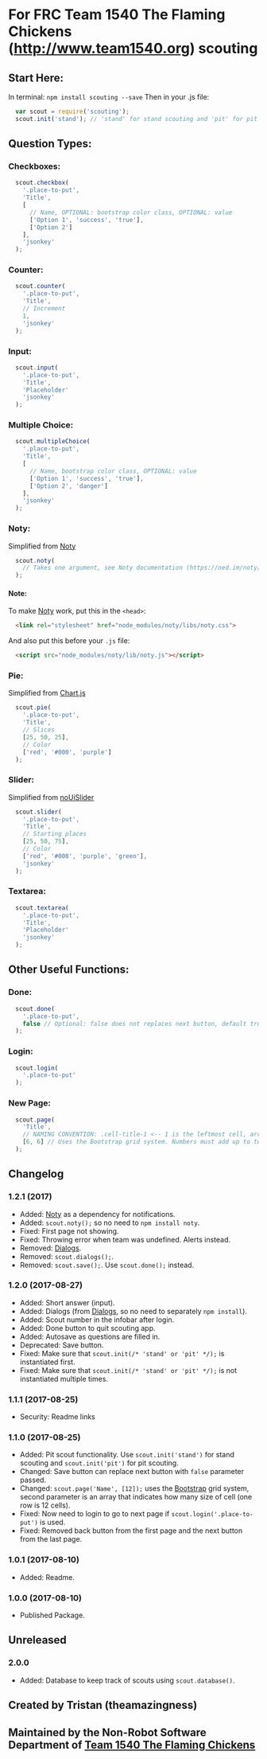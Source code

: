 # For FRC Team 1540 The Flaming Chickens (http://www.team1540.org) scouting
## Start Here:
In terminal:
`npm install scouting --save`
Then in your .js file:
```javascript
  var scout = require('scouting');
  scout.init('stand'); // 'stand' for stand scouting and 'pit' for pit scouting
```

## Question Types:
### Checkboxes:
```javascript
  scout.checkbox(
    '.place-to-put',
    'Title',
    [
      // Name, OPTIONAL: bootstrap color class, OPTIONAL: value
      ['Option 1', 'success', 'true'],
      ['Option 2']
    ],
    'jsonkey'
  );
```
### Counter:
```javascript
  scout.counter(
    '.place-to-put',
    'Title',
    // Increment
    1,
    'jsonkey'
  );
```
### Input:
```javascript
  scout.input(
    '.place-to-put',
    'Title',
    'Placeholder'
    'jsonkey'
  );
```
### Multiple Choice:
```javascript
  scout.multipleChoice(
    '.place-to-put',
    'Title',
    [
      // Name, bootstrap color class, OPTIONAL: value
      ['Option 1', 'success', 'true'],
      ['Option 2', 'danger']
    ],
    'jsonkey'
  );
```
### Noty:
Simplified from [Noty](https://www.npmjs.com/package/noty)
```javascript
  scout.noty(
    // Takes one argument, see Noty documentation (https://ned.im/noty/).
  );
```
#### Note:
To make [Noty](https://www.npmjs.com/package/noty) work, put this in the `<head>`:
```html
  <link rel="stylesheet" href="node_modules/noty/libs/noty.css">
```
And also put this before your `.js` file:
```html
  <script src="node_modules/noty/lib/noty.js"></script>
```
### Pie:
Simplified from [Chart.js](https://www.npmjs.com/package/chartjs)
```javascript
  scout.pie(
    '.place-to-put',
    'Title',
    // Slices
    [25, 50, 25],
    // Color
    ['red', '#000', 'purple']
  );
```
### Slider:
Simplified from [noUiSlider](https://www.npmjs.com/package/nouislider)
```javascript
  scout.slider(
    '.place-to-put',
    'Title',
    // Starting places
    [25, 50, 75],
    // Color
    ['red', '#000', 'purple', 'green'],
    'jsonkey'
  );
```
### Textarea:
```javascript
  scout.textarea(
    '.place-to-put',
    'Title',
    'Placeholder'
    'jsonkey'
  );
```

## Other Useful Functions:
### Done:
```javascript
  scout.done(
    '.place-to-put',
    false // Optional: false does not replaces next button, default true
  );
```
### Login:
```javascript
  scout.login(
    '.place-to-put'
  );
```
### New Page:
```javascript
  scout.page(
    'Title',
    // NAMING CONVENTION: .cell-title-1 <-- 1 is the leftmost cell, array.length is the rightmost cell
    [6, 6] // Uses the Bootstrap grid system. Numbers must add up to twelve.
  );
```

## Changelog

### 1.2.1 (2017)
* Added: [Noty](https://www.npmjs.com/package/noty) as a dependency for notifications.
* Added: `scout.noty();` so no need to `npm install noty`.
* Fixed: First page not showing.
* Fixed: Throwing error when team was undefined. Alerts instead.
* Removed: [Dialogs](https://www.npmjs.com/package/dialogs).
* Removed: `scout.dialogs();`.
* Removed: `scout.save();`. Use `scout.done();` instead.

### 1.2.0 (2017-08-27)
* Added: Short answer (input).
* Added: Dialogs (from [Dialogs](https://www.npmjs.com/package/dialogs), so no need to separately `npm install`).
* Added: Scout number in the infobar after login.
* Added: Done button to quit scouting app.
* Added: Autosave as questions are filled in.
* Deprecated: Save button.
* Fixed: Make sure that `scout.init(/* 'stand' or 'pit' */);` is instantiated first.
* Fixed: Make sure that `scout.init(/* 'stand' or 'pit' */);` is not instantiated multiple times.

### 1.1.1 (2017-08-25)
* Security: Readme links

### 1.1.0 (2017-08-25)
* Added: Pit scout functionality. Use `scout.init('stand')` for stand scouting and `scout.init('pit')` for pit scouting.
* Changed: Save button can replace next button with `false` parameter passed.
* Changed: `scout.page('Name', [12]);` uses the [Bootstrap](https://www.npmjs.com/package/bootstrap) grid system, second parameter is an array that indicates how many size of cell (one row is 12 cells).
* Fixed: Now need to login to go to next page if `scout.login('.place-to-put')` is used.
* Fixed: Removed back button from the first page and the next button from the last page.

### 1.0.1 (2017-08-10)
* Added: Readme.

### 1.0.0 (2017-08-10)
* Published Package.

## Unreleased
### 2.0.0
* Added: Database to keep track of scouts using `scout.database()`.

## Created by Tristan (theamazingness)
## Maintained by the Non-Robot Software Department of [Team 1540 The Flaming Chickens](http://www.team1540.org)
